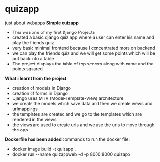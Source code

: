 # quizapp
just about webapps
<b>Simple quizapp</b>
<ul>
<li>This was one of my first Django Projects</li>
<li>created a basic django quiz app where a user can enter his name and play the friends quiz</li>
<li>very basic minimal frontend because I concentrated more on backend</li>
<li>we can play the friends quiz and we will get some points which will be put back into a table</li>
<li>The project displays the table of top scorers along with name and the points squared</li>
</ul>
<b>What i learnt from the project </b>
<ul>
<li>creation of models in Django</li>
<li>creation of forms in Django</li>
<li>Django uses MTV (Model-Template-View) architecture</li>
<li>we create the models which save data and then we create views and urlmappings </li>
<li>the templates are created and we go to the templates which are rendered in the views</li>
<li>the views are used to create urls and we use the urls to move through the app</li>
</ul>

<b>Dockerfile has been added  </b>
commands to run the docker file :
<ul>
<li>docker image build -t quizapp .</li>
<li>docker run --name quizappweb -d -p 8000:8000 quizapp</li>
</ul>

